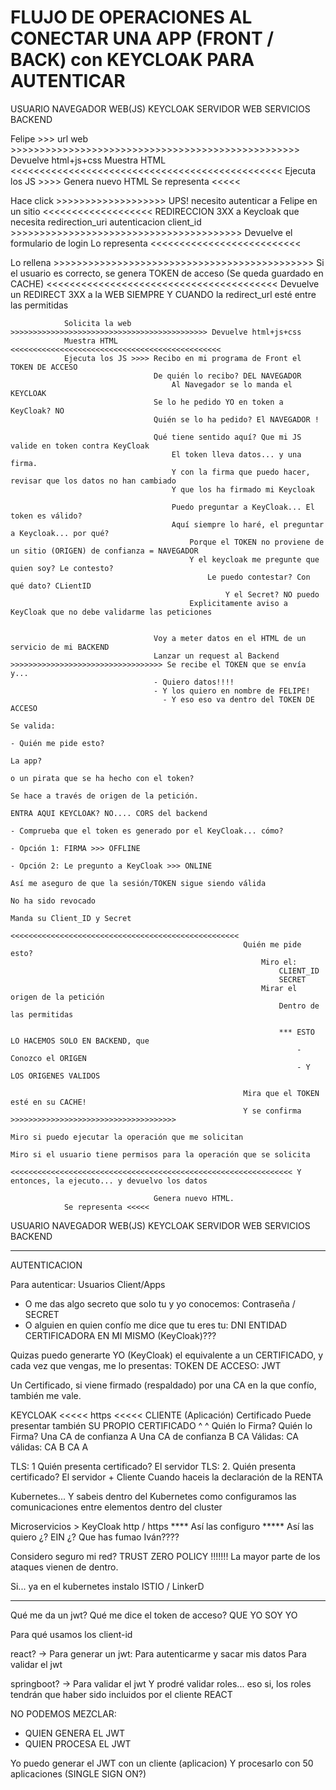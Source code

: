 # FLUJO DE OPERACIONES AL CONECTAR UNA APP (FRONT / BACK) con KEYCLOAK PARA AUTENTICAR

USUARIO         NAVEGADOR           WEB(JS)             KEYCLOAK            SERVIDOR WEB            SERVICIOS BACKEND

Felipe    >>>   url web   >>>>>>>>>>>>>>>>>>>>>>>>>>>>>>>>>>>>>>>>>>>>>>>>>> Devuelve html+js+css
                Muestra HTML <<<<<<<<<<<<<<<<<<<<<<<<<<<<<<<<<<<<<<<<<<<<<<<
                Ejecuta los JS >>>> Genera nuevo HTML
                Se representa <<<<<
                
Hace click      >>>>>>>>>>>>>>>>>>> UPS! necesito autenticar a Felipe
en un sitio     <<<<<<<<<<<<<<<<<<< REDIRECCION 3XX a Keycloak
que necesita                            redirection_uri
autenticacion                           client_id
                >>>>>>>>>>>>>>>>>>>>>>>>>>>>>>>>>>>>>>>> Devuelve el formulario de login
                Lo representa <<<<<<<<<<<<<<<<<<<<<<<<<<
                
Lo rellena >>>>>>>>>>>>>>>>>>>>>>>>>>>>>>>>>>>>>>>>>>>>> Si el usuario es correcto, 
                                                         se genera TOKEN de acceso 
                                                         (Se queda guardado en CACHE)
                <<<<<<<<<<<<<<<<<<<<<<<<<<<<<<<<<<<<<<<< Devuelve un REDIRECT 3XX a la WEB
                                                         SIEMPRE Y CUANDO la redirect_url esté entre las permitidas
                
                Solicita la web >>>>>>>>>>>>>>>>>>>>>>>>>>>>>>>>>>>>>>>>>>>> Devuelve html+js+css
                Muestra HTML <<<<<<<<<<<<<<<<<<<<<<<<<<<<<<<<<<<<<<<<<<<<<<<
                Ejecuta los JS >>>> Recibo en mi programa de Front el TOKEN DE ACCESO
                                    De quién lo recibo? DEL NAVEGADOR
                                        Al Navegador se lo manda el KEYCLOAK
                                    Se lo he pedido YO en token a KeyCloak? NO
                                    Quién se lo ha pedido? El NAVEGADOR !
                                    
                                    Qué tiene sentido aquí? Que mi JS valide en token contra KeyCloak
                                        El token lleva datos... y una firma.
                                        Y con la firma que puedo hacer, revisar que los datos no han cambiado 
                                        Y que los ha firmado mi Keycloak
                                        
                                        Puedo preguntar a KeyCloak... El token es válido?
                                        Aquí siempre lo haré, el preguntar a Keycloak... por qué?
                                            Porque el TOKEN no proviene de un sitio (ORIGEN) de confianza = NAVEGADOR
                                            Y el keycloak me pregunte que quien soy? Le contesto?
                                                Le puedo contestar? Con qué dato? CLientID
                                                    Y el Secret? NO puedo
                                            Explicitamente aviso a KeyCloak que no debe validarme las peticiones
                                    
                                    
                                    Voy a meter datos en el HTML de un servicio de mi BACKEND
                                    Lanzar un request al Backend >>>>>>>>>>>>>>>>>>>>>>>>>>>>>>>>>> Se recibe el TOKEN que se envía y...
                                    - Quiero datos!!!!
                                    - Y los quiero en nombre de FELIPE!
                                      - Y eso eso va dentro del TOKEN DE ACCESO
                                                                                                    Se valida:
                                                                                                     - Quién me pide esto? 
                                                                                                        La app?
                                                                                                        o un pirata que se ha hecho con el token?
                                                                                                        Se hace a través de origen de la petición. 
                                                                                                            ENTRA AQUI KEYCLOAK? NO.... CORS del backend
                                                                                                     - Comprueba que el token es generado por el KeyCloak... cómo?
                                                                                                       - Opción 1: FIRMA >>> OFFLINE
                                                                                                       - Opción 2: Le pregunto a KeyCloak >>> ONLINE
                                                                                                            Así me aseguro de que la sesión/TOKEN sigue siendo válida
                                                                                                            No ha sido revocado
                                                                                                                Manda su Client_ID y Secret
                                                        <<<<<<<<<<<<<<<<<<<<<<<<<<<<<<<<<<<<<<<<<<<<<<<<<<<
                                                        Quién me pide esto? 
                                                            Miro el:
                                                                CLIENT_ID
                                                                SECRET
                                                            Mirar el origen de la petición
                                                                Dentro de las permitidas
                                                                
                                                                *** ESTO LO HACEMOS SOLO EN BACKEND, que
                                                                    - Conozco el ORIGEN
                                                                    - Y LOS ORIGENES VALIDOS
                                                                
                                                        Mira que el TOKEN esté en su CACHE!
                                                        Y se confirma >>>>>>>>>>>>>>>>>>>>>>>>>>>>>>>>>>>>>
                                                                                                    Miro si puedo ejecutar la operación que me solicitan
                                                                                                    Miro si el usuario tiene permisos para la operación que se solicita
                                    <<<<<<<<<<<<<<<<<<<<<<<<<<<<<<<<<<<<<<<<<<<<<<<<<<<<<<<<<<<<<<< Y entonces, la ejecuto... y devuelvo los datos
                                                        
                                    Genera nuevo HTML. 
                Se representa <<<<<
                
USUARIO         NAVEGADOR           WEB(JS)             KEYCLOAK            SERVIDOR WEB            SERVICIOS BACKEND



---

AUTENTICACION

Para autenticar:                                                Usuarios                Client/Apps
- O me das algo secreto que solo tu y yo conocemos:             Contraseña      /       SECRET
- O alguien en quien confío me dice que tu eres tu:             DNI                     ENTIDAD CERTIFICADORA
                                                                                        EN MI MISMO (KeyCloak)???

Quizas puedo generarte YO (KeyCloak) el equivalente a un CERTIFICADO, y cada vez que vengas, me lo presentas: TOKEN DE ACCESO: JWT

Un Certificado, si viene firmado (respaldado) por una CA en la que confío, también me vale.

KEYCLOAK                    <<<<< https <<<<<               CLIENTE (Aplicación)
Certificado                                                 Puede presentar también SU PROPIO CERTIFICADO
   ^                                                        ^
   Quién lo Firma?                                          Quién lo Firma?
   Una CA de confianza A                                    Una CA de confianza B
CA Válidas:                                                 CA válidas:
    CA B                                                    CA A
    
TLS: 1  Quién presenta certificado? El servidor
TLS: 2. Quién presenta certificado? El servidor + Cliente
    Cuando haceis la declaración de la RENTA 
    
    
Kubernetes...
Y sabeis dentro del Kubernetes como configuramos las comunicaciones entre elementos dentro del cluster

Microservicios > KeyCloak       http / https
                                ****            Así las configuro 
                                       *****    Así las quiero              ¿? EIN ¿? Que has fumao Iván????
                                
Considero seguro mi red? TRUST ZERO POLICY !!!!!!!
La mayor parte de los ataques vienen de dentro.

Si... ya en el kubernetes instalo ISTIO / LinkerD


---

Qué me da un jwt? Qué me dice el token de acceso? QUE YO SOY YO

Para qué usamos los client-id

react? ->   Para generar un jwt: Para autenticarme y sacar mis datos
            Para validar el jwt

springboot? ->  Para validar el jwt 
                Y prodré validar roles... eso si, los roles tendrán que haber sido incluidos por el cliente REACT

NO PODEMOS MEZCLAR:
- QUIEN GENERA EL JWT
- QUIEN PROCESA EL JWT

Yo puedo generar el JWT con un cliente (aplicacion)
Y procesarlo con 50 aplicaciones (SINGLE SIGN ON?)